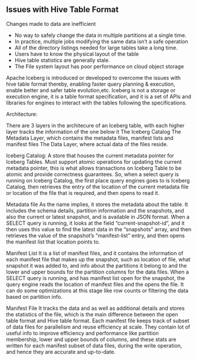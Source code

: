 ## Issues with Hive Table Format

Changes made to data are inefficient
- No way to safely change the data in multiple partitions at a single time.
- In practice, multiple jobs modifying the same data isn’t a safe operation
- All of the directory listings needed for large tables take a long time. 
- Users have to know the physical layout of the table
- Hive table statistics are generally stale.
- The File system layout has poor performance on cloud object storage

Apache Iceberg is introduced or developed to overcome the issues with hive table format thereby, enabling faster query planning & execution, enable better and safer table evolution,etc.  Iceberg is not a storage or execution engine, it is a table format specification, and it is a set of APIs and libraries for engines to interact with the tables following the specifications. 

Architecture:

There are 3 layers in the architecure of an Iceberg table, with each higher layer tracks the information of the one below it
The Iceberg Catalog
The Metadata Layer, which contains the metadata files, manifest lists and manifest files
The Data Layer, where actual data of the files reside. 

Iceberg Catalog:
A store that houses the current metadata pointer for Iceberg Tables. 
Must support atomic operations for updating the current metadata pointer, this is what allows transactions on Iceberg Table to be atomic and provide correctness guarantees. 
So, when a select query is running on Iceberg Catalog, the first place query engines goes to is Iceberg Catalog, then retrieves the entry of the location of the current metadata file or location of the file that is required, and then opens to read it. 

Metadata file
As the name implies, it stores the metadata about the table. It includes the schema details, partition information and the snapshots, and also the current or latest snapshot, and is available in JSON format. 
When a SELECT query is running, it looks at the field “current-snapshot-id”, and it then uses this value to find the latest data in the “snapshots" array, and then retrieves the value of the snapshot’s "manifest-list” entry, and then opens the manifest list that location points to.

Manifest List
It is a list of manifest files, and it contains the information of each manifest file that makes up the snapshot, such as location of file, what snapshot it was added to, and info about the partitions it belong to and the lower and upper bounds for the partition columns for the data files.
When a SELECT query is running, and has manifest list open for the snapshot, the query engine reads the location of manifest files and the opens the file. It can do some optimizations at this stage like row counts or filtering the data based on partition info.

Manifest File
It tracks the data and  as well as additional details and stores the statistics of the file, which is the main difference between the open table format and Hive table format. 
Each manifest file keeps track of subset of data files for parallelism and reuse efficiency at scale. They contain lot of useful info to improve efficiency and performance like partition membership, lower and upper bounds of columns, and these stats are written for each manifest subset of data files, during the write operation, and hence they are accurate and up-to-date. 
